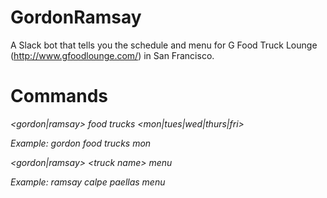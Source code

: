 # GordonRamsay

A Slack bot that tells you the schedule and menu for G Food Truck Lounge (http://www.gfoodlounge.com/) in San Francisco.

# Commands

*\<gordon\|ramsay\> food trucks \<mon\|tues\|wed\|thurs\|fri\>*

_Example: gordon food trucks mon_


*\<gordon\|ramsay\> \<truck name\> menu*

_Example: ramsay calpe paellas menu_
